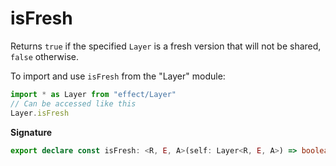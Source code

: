 # isFresh

Returns `true` if the specified `Layer` is a fresh version that will not be
shared, `false` otherwise.

To import and use `isFresh` from the "Layer" module:

```ts
import * as Layer from "effect/Layer"
// Can be accessed like this
Layer.isFresh
```

**Signature**

```ts
export declare const isFresh: <R, E, A>(self: Layer<R, E, A>) => boolean
```
